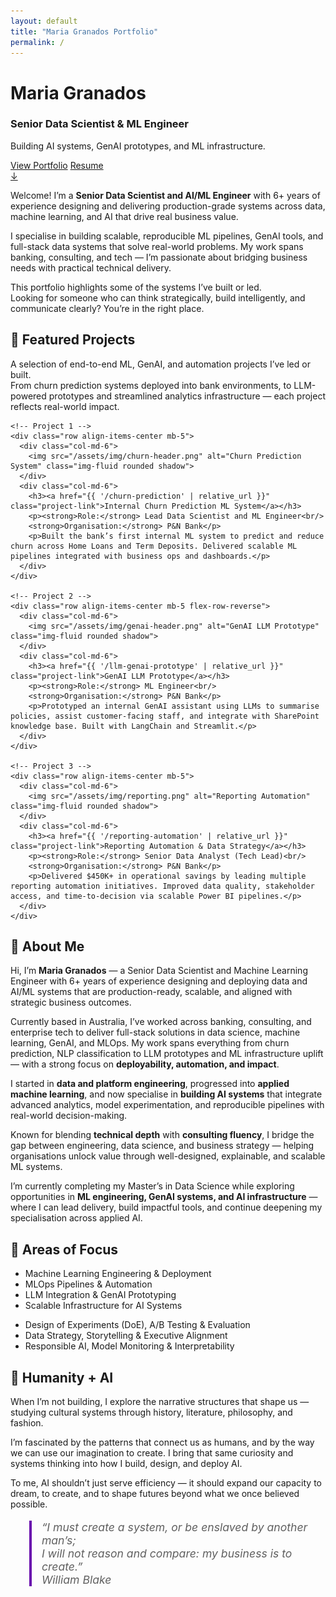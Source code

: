```yaml
---
layout: default
title: "Maria Granados Portfolio"
permalink: /
---
```


<!-- Hero Section with Diagonal -->
<div id="hero-diagonal">
  <div class="container text-center text-white">
    <h1><strong>Maria Granados</strong></h1>
    <h3>Senior Data Scientist & ML Engineer</h3>
    <p>Building AI systems, GenAI prototypes, and ML infrastructure.</p>
    <a href="#projects" class="btn btn-light m-2">View Portfolio</a>
    <a href="/cv/" class="btn btn-outline-light m-2">Resume</a>
    <div class="scroll-cue mt-5"><a href="#projects">↓</a></div>
  </div>
</div>

<!-- Welcome Note -->
<div class="card-section bg-light">
  <div class="container-wide text-center">
    <p class="lead">
      Welcome! I’m a <strong>Senior Data Scientist and AI/ML Engineer</strong> with 6+ years of experience designing and delivering production-grade systems across data, machine learning, and AI that drive real business value.
    </p>
    <p>
      I specialise in building scalable, reproducible ML pipelines, GenAI tools, and full-stack data systems that solve real-world problems. My work spans banking, consulting, and tech — I’m passionate about bridging business needs with practical technical delivery.
    </p>
    <p>This portfolio highlights some of the systems I’ve built or led. <br>Looking for someone who can think strategically, build intelligently, and communicate clearly? You’re in the right place.</p>
  </div>
</div>

<!-- Projects Section -->
<section id="projects" class="section bg-light">
  <div class="container-wide">
    <h2 class="text-center mb-4">🚀 Featured Projects</h2>
    <p class="text-center mb-5">
      A selection of end-to-end ML, GenAI, and automation projects I’ve led or built. <br/>
      From churn prediction systems deployed into bank environments, to LLM-powered prototypes and streamlined analytics infrastructure — each project reflects real-world impact.
    </p>

    <!-- Project 1 -->
    <div class="row align-items-center mb-5">
      <div class="col-md-6">
        <img src="/assets/img/churn-header.png" alt="Churn Prediction System" class="img-fluid rounded shadow">
      </div>
      <div class="col-md-6">
        <h3><a href="{{ '/churn-prediction' | relative_url }}" class="project-link">Internal Churn Prediction ML System</a></h3>
        <p><strong>Role:</strong> Lead Data Scientist and ML Engineer<br/>
        <strong>Organisation:</strong> P&N Bank</p>
        <p>Built the bank’s first internal ML system to predict and reduce churn across Home Loans and Term Deposits. Delivered scalable ML pipelines integrated with business ops and dashboards.</p>
      </div>
    </div>

    <!-- Project 2 -->
    <div class="row align-items-center mb-5 flex-row-reverse">
      <div class="col-md-6">
        <img src="/assets/img/genai-header.png" alt="GenAI LLM Prototype" class="img-fluid rounded shadow">
      </div>
      <div class="col-md-6">
        <h3><a href="{{ '/llm-genai-prototype' | relative_url }}" class="project-link">GenAI LLM Prototype</a></h3>
        <p><strong>Role:</strong> ML Engineer<br/>
        <strong>Organisation:</strong> P&N Bank</p>
        <p>Prototyped an internal GenAI assistant using LLMs to summarise policies, assist customer-facing staff, and integrate with SharePoint knowledge base. Built with LangChain and Streamlit.</p>
      </div>
    </div>

    <!-- Project 3 -->
    <div class="row align-items-center mb-5">
      <div class="col-md-6">
        <img src="/assets/img/reporting.png" alt="Reporting Automation" class="img-fluid rounded shadow">
      </div>
      <div class="col-md-6">
        <h3><a href="{{ '/reporting-automation' | relative_url }}" class="project-link">Reporting Automation & Data Strategy</a></h3>
        <p><strong>Role:</strong> Senior Data Analyst (Tech Lead)<br/>
        <strong>Organisation:</strong> P&N Bank</p>
        <p>Delivered $450K+ in operational savings by leading multiple reporting automation initiatives. Improved data quality, stakeholder access, and time-to-decision via scalable Power BI pipelines.</p>
      </div>
    </div>
  </div>
</section>

<!-- About Me Section -->
<section id="about-me" class="card-section bg-dark text-light">
  <h2>🙋 About Me</h2>
  <p>Hi, I’m <strong>Maria Granados</strong> — a Senior Data Scientist and Machine Learning Engineer with 6+ years of experience designing and deploying data and AI/ML systems that are production-ready, scalable, and aligned with strategic business outcomes.</p>
  <p>Currently based in Australia, I’ve worked across banking, consulting, and enterprise tech to deliver full-stack solutions in data science, machine learning, GenAI, and MLOps. My work spans everything from churn prediction, NLP classification to LLM prototypes and ML infrastructure uplift — with a strong focus on <strong>deployability, automation, and impact</strong>.</p>
  <p>I started in <strong>data and platform engineering</strong>, progressed into <strong>applied machine learning</strong>, and now specialise in <strong>building AI systems</strong> that integrate advanced analytics, model experimentation, and reproducible pipelines with real-world decision-making.</p>
  <p>Known for blending <strong>technical depth</strong> with <strong>consulting fluency</strong>, I bridge the gap between engineering, data science, and business strategy — helping organisations unlock value through well-designed, explainable, and scalable ML systems.</p>
  <p>I’m currently completing my Master’s in Data Science while exploring opportunities in <strong>ML engineering, GenAI systems, and AI infrastructure</strong> — where I can lead delivery, build impactful tools, and continue deepening my specialisation across applied AI.</p>
</section>

<!-- Focus Area -->
<section id="focus" class="card-section bg-light">
  <h2>🧠 Areas of Focus</h2>
  <div class="row justify-content-center text-start">
    <div class="col-md-6">
      <ul>
        <li>Machine Learning Engineering & Deployment</li>
        <li>MLOps Pipelines & Automation</li>
        <li>LLM Integration & GenAI Prototyping</li>
        <li>Scalable Infrastructure for AI Systems</li>
      </ul>
    </div>
    <div class="col-md-6">
      <ul>
        <li>Design of Experiments (DoE), A/B Testing & Evaluation</li>
        <li>Data Strategy, Storytelling & Executive Alignment</li>
        <li>Responsible AI, Model Monitoring & Interpretability</li>
      </ul>
    </div>
  </div>
</section>

<!-- Humanity + AI Section -->
<section id="humanity-ai" class="card-section bg-dark text-light">
  <h2>🎨 Humanity + AI</h2>
  <p>When I’m not building, I explore the narrative structures that shape us — studying cultural systems through history, literature, philosophy, and fashion.</p>
  <p>I’m fascinated by the patterns that connect us as humans, and by the way we can use our imagination to create. I bring that same curiosity and systems thinking into how I build, design, and deploy AI.</p>
  <p>To me, AI shouldn’t just serve efficiency — it should expand our capacity to dream, to create, and to shape futures beyond what we once believed possible.</p>
  
  <!-- William Blake Quote -->
  <blockquote class="blockquote text-center mt-5" style="font-size: 1.1rem; font-style: italic; border-left: 4px solid #6a0dad; padding-left: 1rem;">
    “I must create a system, or be enslaved by another man’s;<br>
    I will not reason and compare: my business is to create.”<br>
    <footer class="blockquote-footer mt-2">William Blake</footer>
  </blockquote>
</section>
